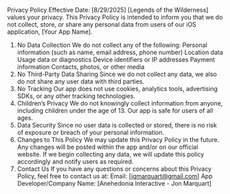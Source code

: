 Privacy Policy
Effective Date: [8/29/2025]
[Legends of the Wilderness] values your privacy. This Privacy Policy is intended to inform you that we do not collect, store, or share any personal data from users of our iOS application, [Your App Name].
1. No Data Collection
We do not collect any of the following:
Personal information (such as name, email address, phone number)
Location data
Usage data or diagnostics
Device identifiers or IP addresses
Payment information
Contacts, photos, or other media
2. No Third-Party Data Sharing
Since we do not collect any data, we also do not share any user data with third parties.
3. No Tracking
Our app does not use cookies, analytics tools, advertising SDKs, or any other tracking technologies.
4. Children’s Privacy
We do not knowingly collect information from anyone, including children under the age of 13. Our app is safe for users of all ages.
5. Data Security
Since no user data is collected or stored, there is no risk of exposure or breach of your personal information.
6. Changes to This Policy
We may update this Privacy Policy in the future. Any changes will be posted within the app and/or on our official website. If we begin collecting any data, we will update this policy accordingly and notify users as required.
7. Contact Us
If you have any questions or concerns about this Privacy Policy, feel free to contact us at:
Email: [jgmarquart@gmail.com]
App Developer/Company Name: [Anehedonia Interactive - Jon Marquart]
